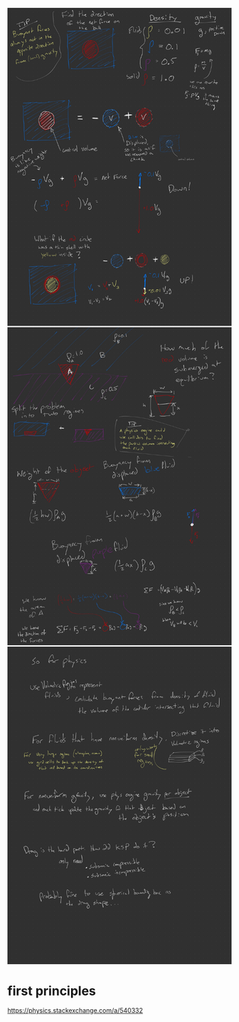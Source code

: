 ![](./_assets/HAB-22.jpg)
![](./_assets/HAB-23.jpg)
![](./_assets/HAB-24.jpg)

# first principles

https://physics.stackexchange.com/a/540332
